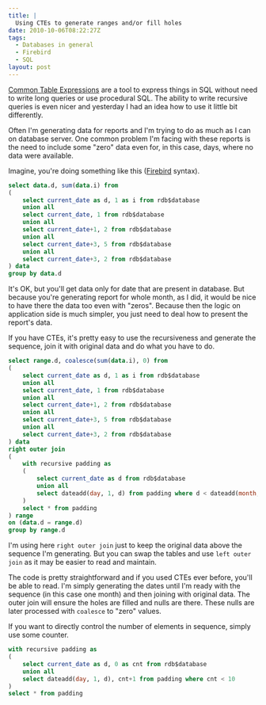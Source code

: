 ```yaml
---
title: |
  Using CTEs to generate ranges and/or fill holes
date: 2010-10-06T08:22:27Z
tags:
  - Databases in general
  - Firebird
  - SQL
layout: post
---
```

[Common Table Expressions][1] are a tool to express things in SQL without need to write long queries or use procedural SQL. The ability to write recursive queries is even nicer and yesterday I had an idea how to use it little bit differently.

Often I'm generating data for reports and I'm trying to do as much as I can on database server. One common problem I'm facing with these reports is the need to include some "zero" data even for, in this case, days, where no data were available.

Imagine, you're doing something like this ([Firebird][2] syntax).

```sql
select data.d, sum(data.i) from
(
	select current_date as d, 1 as i from rdb$database
	union all
	select current_date, 1 from rdb$database
	union all
	select current_date+1, 2 from rdb$database
	union all
	select current_date+3, 5 from rdb$database
	union all
	select current_date+3, 2 from rdb$database
) data
group by data.d
```

It's OK, but you'll get data only for date that are present in database. But because you're generating report for whole month, as I did, it would be nice to have there the data too even with "zeros". Because then the logic on application side is much simpler, you just need to deal how to present the report's data.

If you have CTEs, it's pretty easy to use the recursiveness and generate the sequence, join it with original data and do what you have to do.

```sql
select range.d, coalesce(sum(data.i), 0) from
(
	select current_date as d, 1 as i from rdb$database
	union all
	select current_date, 1 from rdb$database
	union all
	select current_date+1, 2 from rdb$database
	union all
	select current_date+3, 5 from rdb$database
	union all
	select current_date+3, 2 from rdb$database
) data
right outer join
(
	with recursive padding as
	(
		select current_date as d from rdb$database
		union all
		select dateadd(day, 1, d) from padding where d < dateadd(month, 1, current_date)
	)
	select * from padding
) range
on (data.d = range.d)
group by range.d
```

I'm using here `right outer join` just to keep the original data above the sequence I'm generating. But you can swap the tables and use `left outer join` as it may be easier to read and maintain.

The code is pretty straightforward and if you used CTEs ever before, you'll be able to read. I'm simply generating the dates until I'm ready with the sequence (in this case one month) and then joining with original data. The outer join will ensure the holes are filled and nulls are there. These nulls are later processed with `coalesce` to "zero" values.

If you want to directly control the number of elements in sequence, simply use some counter.

```sql
with recursive padding as
(
	select current_date as d, 0 as cnt from rdb$database
	union all
	select dateadd(day, 1, d), cnt+1 from padding where cnt < 10
)
select * from padding
```

[1]: http://en.wikipedia.org/wiki/Common_table_expressions
[2]: http://www.firebirdsql.org